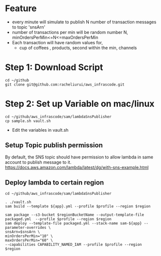 
# Feature

* every minute will simulate to publish N number of transaction messages to topic 'snsArn'
* number of transactions per min will be random number N, minOrdersPerMin<=N<=maxOrdersPerMin
* Each transaction will have random values for,
   * cup of coffees , products, second within the min, channels


# Step 1: Download Script


```shell
cd ~/github
git clone git@github.com:racheliurui/aws_infrascode.git
```



# Step 2: Set up Variable on mac/linux

```shell
cd ~/github/aws_infrascode/sam/lambdaSnsPublisher
cp sample.sh vault.sh
```

* Edit the variables in vault.sh

## Setup Topic publish permission

By default, the SNS topic should have permission to allow lambda in same account to publish message to it.
https://docs.aws.amazon.com/lambda/latest/dg/with-sns-example.html

## Deploy lambda to certain region

```shell
cd ~/github/aws_infrascode/sam/lambdaSnsPublisher

. ./vault.sh
sam build --template ${app}.yml --profile $profile --region $region

sam package --s3-bucket $regionBucketName --output-template-file packaged.yml  --profile $profile --region $region
sam deploy --template-file packaged.yml --stack-name sam-${app} --parameter-overrides \
snsArn=$snsArn \
minOrdersPerMin="10" \
maxOrdersPerMin="60" \
--capabilities CAPABILITY_NAMED_IAM --profile $profile --region $region
```
